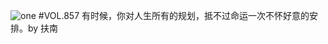 ![one](http://image.wufazhuce.com/FnIy80xKC7bv5u1X0dwoee8lJ56w)
#VOL.857
有时候，你对人生所有的规划，抵不过命运一次不怀好意的安排。by 扶南